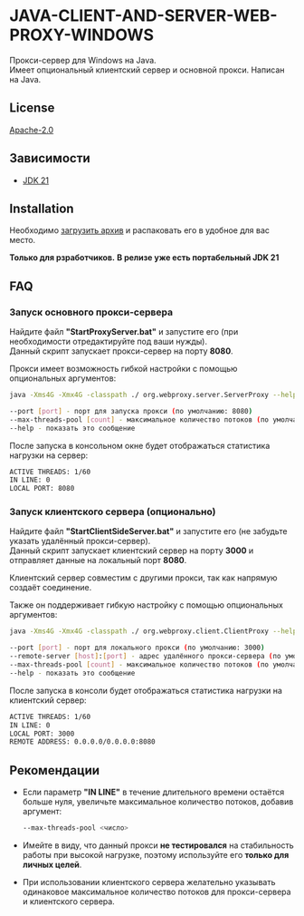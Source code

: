 # JAVA-CLIENT-AND-SERVER-WEB-PROXY-WINDOWS

Прокси-сервер для Windows на Java.  
Имеет опциональный клиентский сервер и основной прокси. Написан на Java.

## License

[Apache-2.0](https://www.apache.org/licenses/LICENSE-2.0)

## Зависимости

- [JDK 21](https://download.oracle.com/java/21/latest/jdk-21_windows-x64_bin.exe)

## Installation

Необходимо [загрузить архив](https://github.com/maxdurov/JAVA-CLIENT-AND-SERVER-WEB-PROXY-WINDOWS/releases) и распаковать его в удобное для вас место.  

**Только для рзработчиков.** **В релизе уже есть портабельный JDK 21**

## FAQ

### Запуск основного прокси-сервера

Найдите файл **"StartProxyServer.bat"** и запустите его (при необходимости отредактируйте под ваши нужды).  
Данный скрипт запускает прокси-сервер на порту **8080**.

Прокси имеет возможность гибкой настройки с помощью опциональных аргументов:

```sh
java -Xms4G -Xmx4G -classpath ./ org.webproxy.server.ServerProxy --help

--port [port] - порт для запуска прокси (по умолчанию: 8080)
--max-threads-pool [count] - максимальное количество потоков (по умолчанию: 60)
--help - показать это сообщение
```

После запуска в консольном окне будет отображаться статистика нагрузки на сервер:

```sh
ACTIVE THREADS: 1/60
IN LINE: 0
LOCAL PORT: 8080
```

### Запуск клиентского сервера (опционально)

Найдите файл **"StartClientSideServer.bat"** и запустите его (не забудьте указать удалённый прокси-сервер).  
Данный скрипт запускает клиентский сервер на порту **3000** и отправляет данные на локальный порт **8080**.

Клиентский сервер совместим с другими прокси, так как напрямую создаёт соединение.

Также он поддерживает гибкую настройку с помощью опциональных аргументов:

```sh
java -Xms4G -Xmx4G -classpath ./ org.webproxy.client.ClientProxy --help

--port [port] - порт для локального прокси (по умолчанию: 3000)
--remote-server [host]:[port] - адрес удалённого прокси-сервера (по умолчанию: localhost:8080)
--max-threads-pool [count] - максимальное количество потоков (по умолчанию: 60)
--help - показать это сообщение
```

После запуска в консоли будет отображаться статистика нагрузки на клиентский сервер:

```sh
ACTIVE THREADS: 1/60
IN LINE: 0
LOCAL PORT: 3000
REMOTE ADDRESS: 0.0.0.0/0.0.0.0:8080
```

## Рекомендации

- Если параметр **"IN LINE"** в течение длительного времени остаётся больше нуля, увеличьте максимальное количество потоков, добавив аргумент:  
  ```sh
  --max-threads-pool <число>
  ```

- Имейте в виду, что данный прокси **не тестировался** на стабильность работы при высокой нагрузке, поэтому используйте его **только для личных целей**.

- При использовании клиентского сервера желательно указывать одинаковое максимальное количество потоков для прокси-сервера и клиентского сервера.
